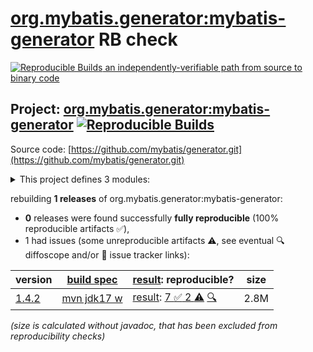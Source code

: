 [org.mybatis.generator:mybatis-generator](https://central.sonatype.com/artifact/org.mybatis.generator/mybatis-generator/versions) RB check
=======

[![Reproducible Builds](https://reproducible-builds.org/images/logos/rb.svg) an independently-verifiable path from source to binary code](https://reproducible-builds.org/)

## Project: [org.mybatis.generator:mybatis-generator](https://central.sonatype.com/artifact/org.mybatis.generator/mybatis-generator/versions) [![Reproducible Builds](https://img.shields.io/endpoint?url=https://raw.githubusercontent.com/jvm-repo-rebuild/reproducible-central/master/content/org/mybatis/generator/badge.json)](https://github.com/jvm-repo-rebuild/reproducible-central/blob/master/content/org/mybatis/generator/README.md)

Source code: [https://github.com/mybatis/generator.git](https://github.com/mybatis/generator.git)

<details><summary>This project defines 3 modules:</summary>

* [org.mybatis.generator:mybatis-generator](https://central.sonatype.com/artifact/org.mybatis.generator/mybatis-generator/1.4.2)
* [org.mybatis.generator:mybatis-generator-core](https://central.sonatype.com/artifact/org.mybatis.generator/mybatis-generator-core/1.4.2)
* [org.mybatis.generator:mybatis-generator-maven-plugin](https://central.sonatype.com/artifact/org.mybatis.generator/mybatis-generator-maven-plugin/1.4.2)
</details>

rebuilding **1 releases** of org.mybatis.generator:mybatis-generator:
- **0** releases were found successfully **fully reproducible** (100% reproducible artifacts :white_check_mark:),
- 1 had issues (some unreproducible artifacts :warning:, see eventual :mag: diffoscope and/or :memo: issue tracker links):

| version | [build spec](/BUILDSPEC.md) | [result](https://reproducible-builds.org/docs/jvm/): reproducible? | size |
| -- | --------- | ------ | -- |
| [1.4.2](https://central.sonatype.com/artifact/org.mybatis.generator/mybatis-generator/1.4.2/pom) | [mvn jdk17 w](mybatis-generator-1.4.2.buildspec) | [result](mybatis-generator-1.4.2.buildinfo): [7 :white_check_mark:  2 :warning:](mybatis-generator-1.4.2.buildcompare) [:mag:](mybatis-generator-1.4.2.diffoscope) | 2.8M |

<i>(size is calculated without javadoc, that has been excluded from reproducibility checks)</i>
